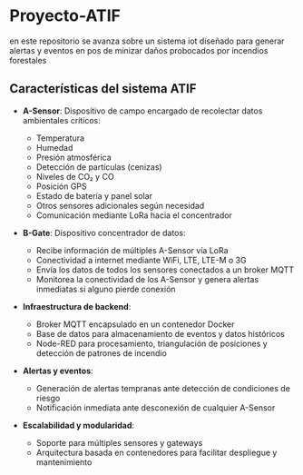 # Proyecto-ATIF
en este repositorio se avanza sobre un sistema iot diseñado para generar alertas y eventos en pos de minizar daños probocados por incendios forestales
## Características del sistema ATIF

- **A-Sensor**: Dispositivo de campo encargado de recolectar datos ambientales críticos:
    - Temperatura
    - Humedad
    - Presión atmosférica
    - Detección de partículas (cenizas)
    - Niveles de CO₂ y CO
    - Posición GPS
    - Estado de batería y panel solar
    - Otros sensores adicionales según necesidad
    - Comunicación mediante LoRa hacia el concentrador

- **B-Gate**: Dispositivo concentrador de datos:
    - Recibe información de múltiples A-Sensor vía LoRa
    - Conectividad a internet mediante WiFi, LTE, LTE-M o 3G
    - Envía los datos de todos los sensores conectados a un broker MQTT
    - Monitorea la conectividad de los A-Sensor y genera alertas inmediatas si alguno pierde conexión

- **Infraestructura de backend**:
    - Broker MQTT encapsulado en un contenedor Docker
    - Base de datos para almacenamiento de eventos y datos históricos
    - Node-RED para procesamiento, triangulación de posiciones y detección de patrones de incendio

- **Alertas y eventos**:
    - Generación de alertas tempranas ante detección de condiciones de riesgo
    - Notificación inmediata ante desconexión de cualquier A-Sensor

- **Escalabilidad y modularidad**:
    - Soporte para múltiples sensores y gateways
    - Arquitectura basada en contenedores para facilitar despliegue y mantenimiento